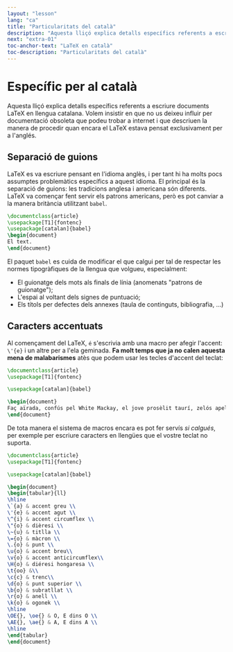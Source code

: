 ```yaml
---
layout: "lesson"
lang: "ca"
title: "Particularitats del català"
description: "Aquesta lliçó explica detalls específics referents a escriure documents LaTeX en català. Ens referim a la separació de guions i els accents."
next: "extra-01"
toc-anchor-text: "LaTeX en català"
toc-description: "Particularitats del català"
---
```


# Específic per al català

<span
  class="summary">Aquesta lliçó explica detalls específics referents a escriure documents LaTeX en llengua catalana.
Volem insistir en que no us deixeu influir per documentació obsoleta que podeu trobar a internet i que 
descriuen la manera de procedir quan encara el LaTeX estava pensat exclusivament per a l'anglés.</span>

## Separació de guions

LaTeX es va escriure pensant en l'idioma anglès, i per tant hi ha molts pocs assumptes problemàtics específics a aquest idioma. El principal és la separació de guions: les tradicions anglesa i americana són diferents. LaTeX va començar fent servir els patrons americans, però es pot canviar a la manera britància utilitzant `babel`.

```latex
\documentclass{article}
\usepackage[T1]{fontenc}
\usepackage[catalan]{babel}
\begin{document}
El text.
\end{document}
```
El paquet `babel` es cuida de modificar el que calgui per tal de respectar les normes tipogràfiques de la llengua que volgueu, especialment:
* El guionatge dels mots als finals de línia (anomenats "patrons de guionatge");
* L'espai al voltant dels signes de puntuació;
* Els títols per defectes dels annexes (taula de continguts, bibliografia, ...)


## Caracters accentuats

Al començament del LaTeX, `é` s'escrivia amb una macro per afegir l'accent: `\'{e}` i un altre per a l'ela geminada.
**Fa molt temps que ja no calen aquesta mena de  malabarismes** atès que podem usar les tecles d'accent del teclat:
```latex
\documentclass{article}
\usepackage[T1]{fontenc}

\usepackage[catalan]{babel}

\begin{document}
Faç aïrada, confús pel White Mackay, el jove prosèlit taurí, zelós apel·là i queixa asserí, grunyint d'aürt:``És burla a la història el vet!''.
\end{document}
```

De tota manera el sistema de macros encara es pot fer servís _si calgués_, per exemple per escriure caracters en llengües que el vostre teclat no suporta.
```latex
\documentclass{article}
\usepackage[T1]{fontenc}

\usepackage[catalan]{babel}

\begin{document}
\begin{tabular}{ll}
\hline
\`{a} & accent greu \\
\'{e} & accent agut \\
\^{i} & accent circumflex \\
\"{o} & dièresi \\
\~{u} & titlla \\
\={o} & màcron \\
\.{o} & punt \\
\u{o} & accent breu\\
\v{o} & accent anticircumflex\\
\H{o} & diéresi hongaresa \\
\t{oo} &\\
\c{c} & trenc\\
\d{o} & punt superior \\
\b{o} & subratllat \\
\r{o} & anell \\
\k{o} & ogonek \\
\hline
\OE{}, \oe{} & O, E dins O \\
\AE{}, \ae{} & A, E dins A \\
\hline
\end{tabular}
\end{document}
``` 
